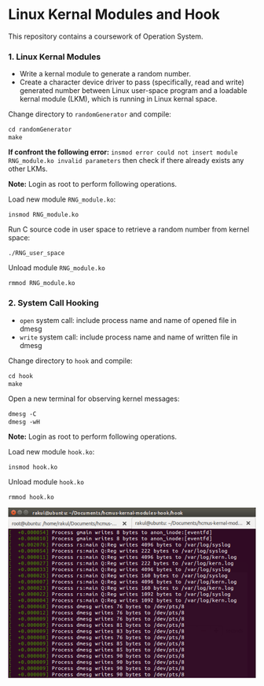 # Linux Kernal Modules and Hook

This repository contains a coursework of Operation System.

### 1. Linux Kernal Modules
- Write a kernal module to generate a random number.
- Create a character device driver to pass (specifically, read and write) generated number between Linux user-space program and a loadable kernal module (LKM), which is running in Linux kernal space.

Change directory to `randomGenerator` and compile:
```terminal
cd randomGenerator
make
```
**If confront the following error:** `insmod error could not insert module RNG_module.ko invalid parameters` then check if there already exists any other LKMs.

**Note:** Login as root to perform following operations.

Load new module `RNG_module.ko`:

```terminal
insmod RNG_module.ko
```

Run C source code in user space to retrieve a random number from kernel space:

```terminal
./RNG_user_space
```

Unload module `RNG_module.ko`
```terminal
rmmod RNG_module.ko
```

### 2. System Call Hooking
- `open` system call: include process name and name of opened file in dmesg
- `write` system call: include process name and name of written file in dmesg

Change directory to `hook` and compile:
```terminal
cd hook
make
```

Open a new terminal for observing kernel messages:
```terminal
dmesg -C
dmesg -wH
```

**Note:** Login as root to perform following operations.

Load new module `hook.ko`:

```terminal
insmod hook.ko
```

Unload module `hook.ko`
```terminal
rmmod hook.ko
```

![Hooking Message](https://github.com/btcnhung1299/hcmus-kernal-modules-hook/blob/master/static/hook.png)
